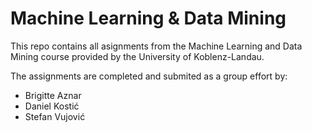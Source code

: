 # Machine Learning & Data Mining

This repo contains all asignments from the Machine Learning and Data Mining course provided by the University of Koblenz-Landau.

The assignments are completed and submited as a group effort by:

* Brigitte Aznar
* Daniel Kostić
* Stefan Vujović
